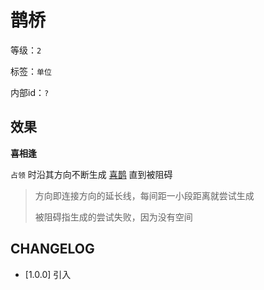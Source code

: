 # 鹊桥

等级：`2`

标签：`单位`

内部id：`?`

## 效果

**喜相逢**

`占领` 时沿其方向不断生成 [喜鹊](喜鹊.md) 直到被阻碍
> 方向即连接方向的延长线，每间距一小段距离就尝试生成
>
> 被阻碍指生成的尝试失败，因为没有空间

## CHANGELOG

- [1.0.0] 引入

